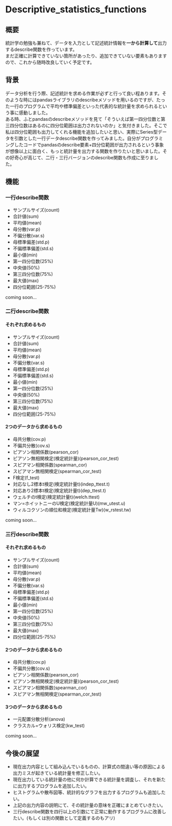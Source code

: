 # Descriptive_statistics_functions
## 概要
統計学の勉強も兼ねて、データを入力として記述統計情報を**一から計算して**出力するdescribe関数を作っています。  
まだ正確に計算できていない箇所があったり、追加できていない要素もありますので、これから随時改良していく予定です。


## 背景
データ分析を行う際、記述統計を求める作業が必ずと行って良い程あります。そのような時にはpandasライブラリのdescribeメソッドを用いるのですが、たった一行のプログラムで平均や標準偏差といった代表的な統計量を求められるという事に感動しました。  
ある時、ふとpandasのdescribeメソッドを見て「そういえば第一四分位数と第三四分位数はあるのに四分位範囲は出力されないのか」と気付きました。そこで私は四分位範囲も出力してくれる機能を追加したいと思い、実際にSeries型データを引数とした一行データdescribe関数を作ってみました。自分がプログラミングしたコードでpandasのdescribe要素+四分位範囲が出力されるという事象が想像以上に面白く、もっと統計量を出力する関数を作りたいと思いました。その好奇心が高じて、二行・三行バージョンのdescribe関数も作成に至りました。


## 機能
### 一行describe関数
- サンプルサイズ(count)
- 合計値(sum)
- 平均値(mean)
- 母分散(var.p)
- 不偏分散(var.s)
- 母標準偏差(std.p)
- 不偏標準偏差(std.s)
- 最小値(min)
- 第一四分位数(25%)
- 中央値(50%)
- 第三四分位数(75%)
- 最大値(max)
- 四分位範囲(25-75%)

coming soon...

### 二行describe関数
#### それぞれ求めるもの
- サンプルサイズ(count)
- 合計値(sum)
- 平均値(mean)
- 母分散(var.p)
- 不偏分散(var.s)
- 母標準偏差(std.p)
- 不偏標準偏差(std.s)
- 最小値(min)
- 第一四分位数(25%)
- 中央値(50%)
- 第三四分位数(75%)
- 最大値(max)
- 四分位範囲(25-75%)

#### 2つのデータから求めるもの
- 母共分散(cov.p)
- 不偏共分散(cov.s)
- ピアソン相関係数(pearson_cor)
- ピアソン無相関検定(検定統計量)(pearson_cor_test)
- スピアマン相関係数(spearman_cor)
- スピアマン無相関検定(spearman_cor_test)
- F検定(f_test)
- 対応なし2標本t検定(検定統計量t)(indep_ttest.t)
- 対応あり2標本t検定(検定統計量t)(dep_ttest.t)
- ウェルチのt検定(検定統計量t)(welch.ttest)
- マン=ホイットニーのU検定(検定統計量U)(mw_utest.u)
- ウィルコクソンの順位和検定(検定統計量Tw)(w_rstest.tw)

coming soon...

### 三行describe関数
#### それぞれ求めるもの
- サンプルサイズ(count)
- 合計値(sum)
- 平均値(mean)
- 母分散(var.p)
- 不偏分散(var.s)
- 母標準偏差(std.p)
- 不偏標準偏差(std.s)
- 最小値(min)
- 第一四分位数(25%)
- 中央値(50%)
- 第三四分位数(75%)
- 最大値(max)
- 四分位範囲(25-75%)

#### 2つのデータから求めるもの
- 母共分散(cov.p)
- 不偏共分散(cov.s)
- ピアソン相関係数(pearson_cor)
- ピアソン無相関検定(検定統計量)(pearson_cor_test)
- スピアマン相関係数(spearman_cor)
- スピアマン無相関検定(spearman_cor_test)

#### 3つのデータから求めるもの
- 一元配置分散分析(anova)
- クラスカル=ウォリス検定(kw_test)

coming soon...


## 今後の展望
- 現在出力内容として組み込んでいるものの、計算式の間違い等の原因による出力ミスが起きている統計量を修正したい。
- 現在出力している統計量の他に何か計算できる統計量を調査し、それを新たに出力するプログラムを追加したい。
- ヒストグラムや散布図等、統計的なグラフを出力するプログラムも追加したい。
- 上記の出力内容の説明にて、その統計量の意味を正確にまとめていきたい。
- 三行describe関数を四行以上の引数にて正常に動作するプログラムに改善したい。(もしくは別の関数として定義するのもアリ)
